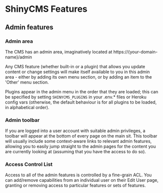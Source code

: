 # ShinyCMS Features

## Admin features

### Admin area

The CMS has an admin area, imaginatively located at https://{your-domain-name}/admin

Any CMS feature (whether built-in or a plugin) that allows you update content or change settings will make itself available to you in this admin area - either by adding its own menu section, or by adding an item to the 'Other' menu section.

Plugins appear in the admin menu in the order that they are loaded; this can be specified by setting `SHINYCMS_PLUGINS` in your .env.* files or Heroku config vars (otherwise, the default behaviour is for all plugins to be loaded, in alphabetical order).


### Admin toolbar

If you are logged into a user account with suitable admin privileges, a toolbar will appear at the bottom of every page on the main sit. This toolbar will usually include some context-aware links to relevant admin features, allowing you to easily jump straight to the admin pages for the content you are currently looking at (assuming that you have the access to do so).


### Access Control List

Access to all of the admin features is controlled by a fine-grain ACL. You can add/remove capabilities from an individual user on their Edit User page, granting or removing access to particular features or sets of features.
